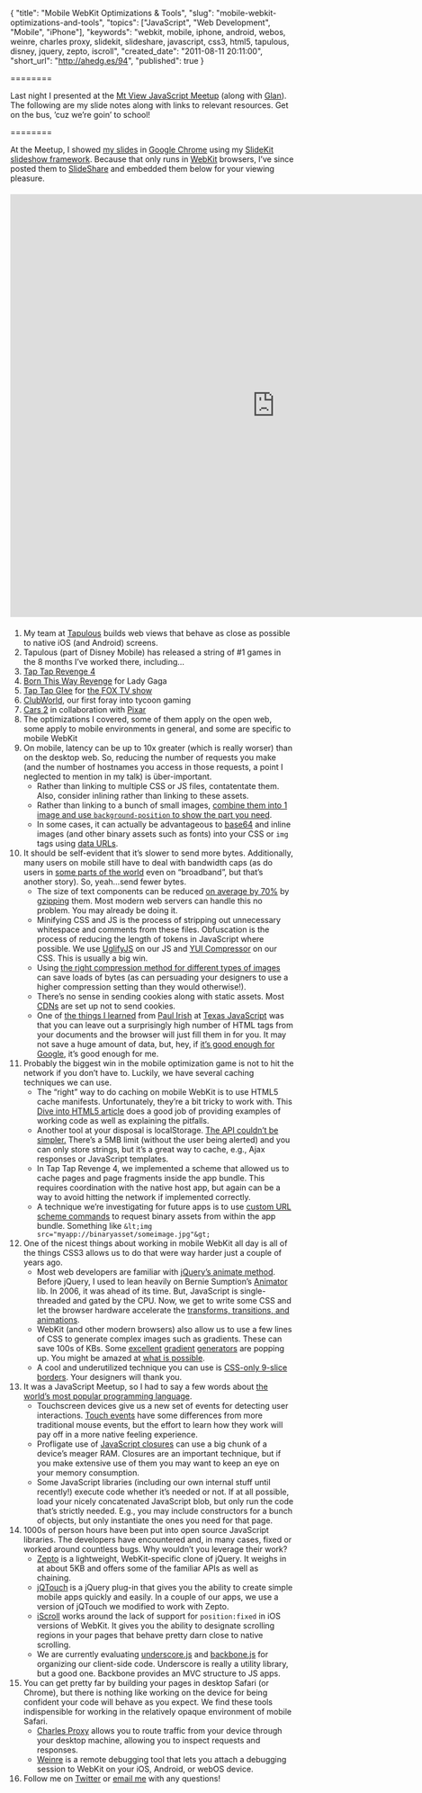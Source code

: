 {
  "title": "Mobile WebKit Optimizations & Tools",
  "slug": "mobile-webkit-optimizations-and-tools",
  "topics": ["JavaScript", "Web Development", "Mobile", "iPhone"],
  "keywords": "webkit, mobile, iphone, android, webos, weinre, charles proxy, slidekit, slideshare, javascript, css3, html5, tapulous, disney, jquery, zepto, iscroll",
  "created_date": "2011-08-11 20:11:00",
  "short_url": "http://ahedg.es/94",
  "published": true
}

========

Last night I presented at the [Mt View JavaScript Meetup](http://www.meetup.com/javascript-9/events/28854751/) (along with [Glan](http://www.slideshare.net/GlanThomas/building-smart-async-functions-for-mobile)). The following are my slide notes along with links to relevant resources. Get on the bus, ’cuz we’re goin’ to school!

========

At the Meetup, I showed [my slides](http://ahedg.es/p/mobilewebkit/) in [Google Chrome](http://www.google.com/chrome/) using my [SlideKit slideshow framework](https://github.com/segdeha/SlideKit). Because that only runs in [WebKit](http://www.webkit.org/) browsers, I’ve since posted them to [SlideShare](http://www.slideshare.net/segdeha/mobile-webkit-optimizations-tools) and embedded them below for your viewing pleasure.

<div style="width:940px;margin:20px 0;" id="__ss_8831337"><iframe src="http://www.slideshare.net/slideshow/embed_code/8831337" width="940" height="752" frameborder="0" marginwidth="0" marginheight="0" scrolling="no"></iframe></div>

1. My team at [Tapulous](http://tapulous.com) builds web views that behave as close as possible to native iOS (and Android) screens.
2. Tapulous (part of Disney Mobile) has released a string of #1 games in the 8 months I’ve worked there, including…
3. [Tap Tap Revenge 4](http://itunes.apple.com/us/app/tap-tap-revenge-4/id405373266?mt=8)
4. [Born This Way Revenge](http://itunes.apple.com/us/app/lady-gaga-born-this-way-revenge/id436037299?mt=8) for Lady Gaga
5. [Tap Tap Glee](http://itunes.apple.com/us/app/tap-tap-glee/id449960771?mt=8) for [the FOX TV show](http://www.fox.com/glee/)
6. [ClubWorld](http://itunes.apple.com/us/app/clubworld/id421251265?mt=8), our first foray into tycoon gaming
7. [Cars 2](http://itunes.apple.com/us/app/cars-2-lite/id441778249?mt=8) in collaboration with [Pixar](http://www.pixar.com/)
8. The optimizations I covered, some of them apply on the open web, some apply to mobile environments in general, and some are specific to mobile WebKit
9. On mobile, latency can be up to 10x greater (which is really worser) than on the desktop web. So, reducing the number of requests you make (and the number of hostnames you access in those requests, a point I neglected to mention in my talk) is über-important.
    * Rather than linking to multiple CSS or JS files, contatentate them. Also, consider inlining rather than linking to these assets.
    * Rather than linking to a bunch of small images, [combine them into 1 image and use `background-position` to show the part you need](http://css-tricks.com/158-css-sprites/).
    * In some cases, it can actually be advantageous to [base64](http://www.motobit.com/util/base64-decoder-encoder.asp) and inline images (and other binary assets such as fonts) into your CSS or `img` tags using [data URLs](http://en.wikipedia.org/wiki/Data_URI_scheme).
10. It should be self-evident that it’s slower to send more bytes. Additionally, many users on mobile still have to deal with bandwidth caps (as do users in [some parts of the world](http://www.stuff.co.nz/business/5400444/Low-internet-data-caps-investigated) even on “broadband”, but that’s another story). So, yeah…send fewer bytes.
    * The size of text components can be reduced [on average by 70%](http://www.phpied.com/reducing-tpayload/) by [gzipping](http://betterexplained.com/articles/how-to-optimize-your-site-with-gzip-compression/) them. Most modern web servers can handle this no problem. You may already be doing it.
    * Minifying CSS and JS is the process of stripping out unnecessary whitespace and comments from these files. Obfuscation is the process of reducing the length of tokens in JavaScript where possible. We use [UglifyJS](https://github.com/mishoo/UglifyJS) on our JS and [YUI Compressor](http://developer.yahoo.com/yui/compressor/) on our CSS. This is usually a big win.
    * Using [the right compression method for different types of images](http://www.noupe.com/design/everything-you-need-to-know-about-image-compression.html) can save loads of bytes (as can persuading your designers to use a higher compression setting than they would otherwise!).
    * There’s no sense in sending cookies along with static assets. Most [CDNs](http://en.wikipedia.org/wiki/Content_delivery_network) are set up not to send cookies.
    * One of [the things I learned](http://ahedg.es/p/txjs/2011/) from [Paul Irish](http://paulirish.com/) at [Texas JavaScript](http://2011.texasjavascript.com) was that you can leave out a surprisingly high number of HTML tags from your documents and the browser will just fill them in for you. It may not save a huge amount of data, but, hey, if [it’s good enough for Google](http://www.google.com/asdf), it’s good enough for me.
11. Probably the biggest win in the mobile optimization game is not to hit the network if you don’t have to. Luckily, we have several caching techniques we can use.
    * The “right” way to do caching on mobile WebKit is to use HTML5 cache manifests. Unfortunately, they’re a bit tricky to work with. This [Dive into HTML5 article](http://diveintohtml5.org/offline.html) does a good job of providing examples of working code as well as explaining the pitfalls.
    * Another tool at your disposal is localStorage. [The API couldn’t be simpler.](http://ahedg.es/html5/localstorage.html) There’s a 5MB limit (without the user being alerted) and you can only store strings, but it’s a great way to cache, e.g., Ajax responses or JavaScript templates.
    * In Tap Tap Revenge 4, we implemented a scheme that allowed us to cache pages and page fragments inside the app bundle. This requires coordination with the native host app, but again can be a way to avoid hitting the network if implemented correctly.
    * A technique we’re investigating for future apps is to use [custom URL scheme commands](http://iphonedevelopertips.com/cocoa/launching-your-own-application-via-a-custom-url-scheme.html) to request binary assets from within the app bundle. Something like `&lt;img src="myapp://binaryasset/someimage.jpg"&gt;`
12. One of the nicest things about working in mobile WebKit all day is all of the things CSS3 allows us to do that were way harder just a couple of years ago.
    * Most web developers are familiar with [jQuery’s animate method](http://api.jquery.com/animate/). Before jQuery, I used to lean heavily on Bernie Sumption’s [Animator](http://berniesumption.com/software/animator/) lib. In 2006, it was ahead of its time. But, JavaScript is single-threaded and gated by the CPU. Now, we get to write some CSS and let the browser hardware accelerate the [transforms, transitions, and animations](http://css3.bradshawenterprises.com/all/).
    * WebKit (and other modern browsers) also allow us to use a few lines of CSS to generate complex images such as gradients. These can save 100s of KBs. Some [excellent](http://www.colorzilla.com/gradient-editor/) [gradient](http://gradients.glrzad.com/) [generators](http://www.display-inline.fr/projects/css-gradient/) are popping up. You might be amazed at [what is possible](http://leaverou.me/css3patterns/).
    * A cool and underutilized technique you can use is [CSS-only 9-slice borders](http://css-tricks.com/6883-understanding-border-image/). Your designers will thank you.
13. It was a JavaScript Meetup, so I had to say a few words about [the world’s most popular programming language](http://javascript.crockford.com/popular.html).
    * Touchscreen devices give us a new set of events for detecting user interactions. [Touch events](http://developer.apple.com/library/iOS/#documentation/AppleApplications/Reference/SafariWebContent/HandlingEvents/HandlingEvents.html) have some differences from more traditional mouse events, but the effort to learn how they work will pay off in a more native feeling experience.
    * Profligate use of [JavaScript closures](http://andrew.hedges.name/blog/2011/04/26/yet-another-explanation-of-javascript-closures) can use a big chunk of a device’s meager RAM. Closures are an important technique, but if you make extensive use of them you may want to keep an eye on your memory consumption.
    * Some JavaScript libraries (including our own internal stuff until recently!) execute code whether it’s needed or not. If at all possible, load your nicely concatenated JavaScript blob, but only run the code that’s strictly needed. E.g., you may include constructors for a bunch of objects, but only instantiate the ones you need for that page.
14. 1000s of person hours have been put into open source JavaScript libraries. The developers have encountered and, in many cases, fixed or worked around countless bugs. Why wouldn’t you leverage their work?
    * [Zepto](http://zeptojs.com/) is a lightweight, WebKit-specific clone of jQuery. It weighs in at about 5KB and offers some of the familiar APIs as well as chaining.
    * [jQTouch](http://jqtouch.com/) is a jQuery plug-in that gives you the ability to create simple mobile apps quickly and easily. In a couple of our apps, we use a version of jQTouch we modified to work with Zepto.
    * [iScroll](http://cubiq.org/iscroll-4) works around the lack of support for `position:fixed` in iOS versions of WebKit. It gives you the ability to designate scrolling regions in your pages that behave pretty darn close to native scrolling.
    * We are currently evaluating [underscore.js](http://documentcloud.github.com/underscore/) and [backbone.js](http://documentcloud.github.com/backbone/) for organizing our client-side code. Underscore is really a utility library, but a good one. Backbone provides an MVC structure to JS apps.
15. You can get pretty far by building your pages in desktop Safari (or Chrome), but there is nothing like working on the device for being confident your code will behave as you expect. We find these tools indispensible for working in the relatively opaque environment of mobile Safari.
    * [Charles Proxy](http://www.charlesproxy.com/) allows you to route traffic from your device through your desktop machine, allowing you to inspect requests and responses.
    * [Weinre](http://phonegap.github.com/weinre/) is a remote debugging tool that lets you attach a debugging session to WebKit on your iOS, Android, or webOS device.
16. Follow me on [Twitter](http://twitter.com/segdeha) or [email me](mailto:andrew@hedges.name) with any questions!
